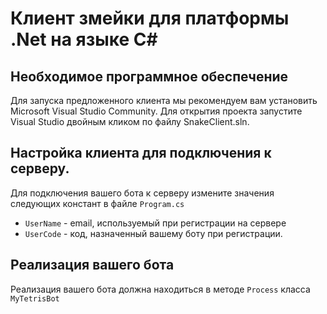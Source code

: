 # Клиент змейки для платформы .Net на языке C#

## Необходимое программное обеспечение
Для запуска предложенного клиента мы рекомендуем вам установить Microsoft Visual Studio Community. Для открытия проекта запустите Visual Studio двойным кликом по файлу SnakeClient.sln.

## Настройка клиента для подключения к серверу.

Для подключения вашего бота к серверу измените значения следующих констант в файле ```Program.cs```

* ```UserName``` - email, используемый при регистрации на сервере 
* ```UserCode``` - код, назначенный вашему боту при регистрации.

## Реализация вашего бота

Реализация вашего бота должна находиться в методе ```Process``` класса ```MyTetrisBot```